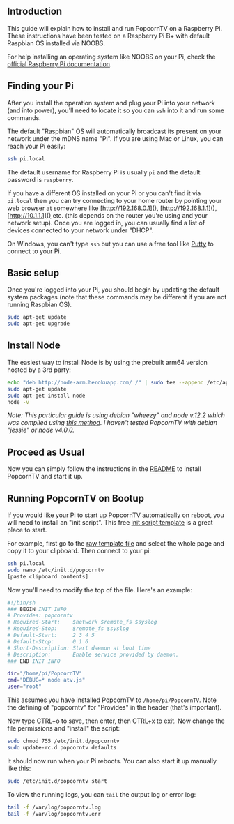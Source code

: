 ## Introduction

This guide will explain how to install and run PopcornTV on a Raspberry Pi. These instructions have been tested on a Raspberry Pi B+ with default Raspbian OS installed via NOOBS.

For help installing an operating system like NOOBS on your Pi, check the [official Raspberry Pi documentation](https://www.raspberrypi.org/help/noobs-setup/).

## Finding your Pi

After you install the operation system and plug your Pi into your network (and into power), you'll need to locate it so you can `ssh` into it and run some commands.

The default "Raspbian" OS will automatically broadcast its present on your network under the mDNS name "Pi". If you are using Mac or Linux, you can reach your Pi easily:

```sh
ssh pi.local
```

The default username for Raspberry Pi is usually `pi` and the default password is `raspberry`.

If you have a different OS installed on your Pi or you can't find it via `pi.local` then you can try connecting to your home router by pointing your web browser at somewhere like [http://192.168.0.1](), [http://192.168.1.1](), [http://10.1.1.1]() etc. (this depends on the router you're using and your network setup). Once you are logged in, you can usually find a list of devices connected to your network under "DHCP".

On Windows, you can't type `ssh` but you can use a free tool like [Putty](http://www.chiark.greenend.org.uk/~sgtatham/putty/download.html) to connect to your Pi.

## Basic setup

Once you're logged into your Pi, you should begin by updating the default system packages (note that these commands may be different if you are not running Raspbian OS).

```sh
sudo apt-get update
sudo apt-get upgrade
```

## Install Node

The easiest way to install Node is by using the prebuilt arm64 version hosted by a 3rd party:

```sh
echo "deb http://node-arm.herokuapp.com/ /" | sudo tee --append /etc/apt/sources.list
sudo apt-get update
sudo apt-get install node
node -v
```

*Note: This particular guide is using debian "wheezy" and node v.12.2 which was compiled using [this method](http://conoroneill.net/node-v0122-for-arm-v6v7-including-raspberry-pi-raspberry-pi-2-and-odroid-c1). I haven't tested PopcornTV with debian "jessie" or node v4.0.0.*


## Proceed as Usual

Now you can simply follow the instructions in the [README](/OsterlDev/PopcornTV) to install PopcornTV and start it up.

## Running PopcornTV on Bootup

If you would like your Pi to start up PopcornTV automatically on reboot, you will need to install an "init script". This free [init script template](https://github.com/fhd/init-script-template) is a great place to start.

For example, first go to the [raw template file](https://raw.githubusercontent.com/fhd/init-script-template/master/template) and select the whole page and copy it to your clipboard. Then connect to your pi:

```sh
ssh pi.local
sudo nano /etc/init.d/popcorntv
[paste clipboard contents]
```

Now you'll need to modify the top of the file. Here's an example:

```sh
#!/bin/sh
### BEGIN INIT INFO
# Provides: popcorntv
# Required-Start:    $network $remote_fs $syslog
# Required-Stop:     $remote_fs $syslog
# Default-Start:     2 3 4 5
# Default-Stop:      0 1 6
# Short-Description: Start daemon at boot time
# Description:       Enable service provided by daemon.
### END INIT INFO

dir="/home/pi/PopcornTV"
cmd="DEBUG=* node atv.js"
user="root"
```

This assumes you have installed PopcornTV to `/home/pi/PopcornTV`. Note the defining of "popcorntv" for "Provides" in the header (that's important).

Now type CTRL+o to save, then enter, then CTRL+x to exit. Now change the file permissions and "install" the script:

```sh
sudo chmod 755 /etc/init.d/popcorntv
sudo update-rc.d popcorntv defaults
```

It should now run when your Pi reboots. You can also start it up manually like this:

```sh
sudo /etc/init.d/popcorntv start
```

To view the running logs, you can `tail` the output log or error log:

```sh
tail -f /var/log/popcorntv.log
tail -f /var/log/popcorntv.err
```